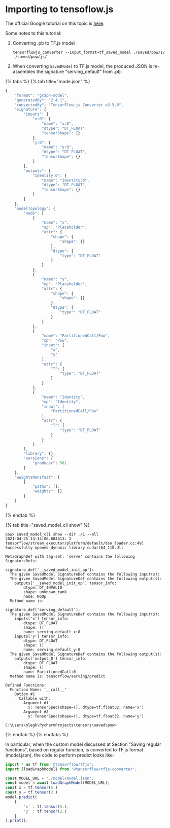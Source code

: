 # Importing to tensoflow.js

The official Google tutorial on this topic is [here](https://www.tensorflow.org/js/tutorials/conversion/import_keras).

Some notes to this tutorial:

1. Converting .pb to TF.js model

   `tensorflowjs_converter --input_format=tf_saved_model ./saved/pow/1/ ./saved/pow/js/`

2. When converting `SavedModel` to TF.js model, the produced JSON is re-assembles the signature "serving\_default" from .pb:

{% tabs %}
{% tab title="mode.json" %}
```javascript
{
    "format": "graph-model",
    "generatedBy": "2.4.1",
    "convertedBy": "TensorFlow.js Converter v3.5.0",
    "signature": {
        "inputs": {
            "x:0": {
                "name": "x:0",
                "dtype": "DT_FLOAT",
                "tensorShape": {}
            },
            "y:0": {
                "name": "y:0",
                "dtype": "DT_FLOAT",
                "tensorShape": {}
            }
        },
        "outputs": {
            "Identity:0": {
                "name": "Identity:0",
                "dtype": "DT_FLOAT",
                "tensorShape": {}
            }
        }
    },
    "modelTopology": {
        "node": [
            {
                "name": "x",
                "op": "Placeholder",
                "attr": {
                    "shape": {
                        "shape": {}
                    },
                    "dtype": {
                        "type": "DT_FLOAT"
                    }
                }
            },
            {
                "name": "y",
                "op": "Placeholder",
                "attr": {
                    "shape": {
                        "shape": {}
                    },
                    "dtype": {
                        "type": "DT_FLOAT"
                    }
                }
            },
            {
                "name": "PartitionedCall/Pow",
                "op": "Pow",
                "input": [
                    "x",
                    "y"
                ],
                "attr": {
                    "T": {
                        "type": "DT_FLOAT"
                    }
                }
            },
            {
                "name": "Identity",
                "op": "Identity",
                "input": [
                    "PartitionedCall/Pow"
                ],
                "attr": {
                    "T": {
                        "type": "DT_FLOAT"
                    }
                }
            }
        ],
        "library": {},
        "versions": {
            "producer": 561
        }
    },
    "weightsManifest": [
        {
            "paths": [],
            "weights": []
        }
    ]
}
```
{% endtab %}

{% tab title="saved\_model\_cli show" %}
```text
pow> saved_model_cli show --dir ./1 --all
2021-04-25 13:14:00.884613: I tensorflow/stream_executor/platform/default/dso_loader.cc:49] Successfully opened dynamic library cudart64_110.dll

MetaGraphDef with tag-set: 'serve' contains the following SignatureDefs:

signature_def['__saved_model_init_op']:
  The given SavedModel SignatureDef contains the following input(s):
  The given SavedModel SignatureDef contains the following output(s):
    outputs['__saved_model_init_op'] tensor_info:
        dtype: DT_INVALID
        shape: unknown_rank
        name: NoOp
  Method name is:

signature_def['serving_default']:
  The given SavedModel SignatureDef contains the following input(s):
    inputs['x'] tensor_info:
        dtype: DT_FLOAT
        shape: ()
        name: serving_default_x:0
    inputs['y'] tensor_info:
        dtype: DT_FLOAT
        shape: ()
        name: serving_default_y:0
  The given SavedModel SignatureDef contains the following output(s):
    outputs['output_0'] tensor_info:
        dtype: DT_FLOAT
        shape: ()
        name: PartitionedCall:0
  Method name is: tensorflow/serving/predict

Defined Functions:
  Function Name: '__call__'
    Option #1
      Callable with:
        Argument #1
          x: TensorSpec(shape=(), dtype=tf.float32, name='x')
        Argument #2
          y: TensorSpec(shape=(), dtype=tf.float32, name='y')

C:\Users\olegk\PycharmProjects\tensors\saved\pow>
```
{% endtab %}
{% endtabs %}

In particular, when the custom model discussed at Section "Saving regular functions", based on regular function, is converted to TF.js format \(model.json\), the code to perform predict looks like:

```javascript
import * as tf from '@tensorflow/tfjs';
import {loadGraphModel} from '@tensorflow/tfjs-converter';

const MODEL_URL = './model/model.json';
const model = await loadGraphModel(MODEL_URL);
const x = tf.tensor(5.)
const y = tf.tensor(2.)
model.predict(    
    { 
        'x' : tf.tensor(5.),
        'y' : tf.tensor(2.) 
    }
).print();
```







